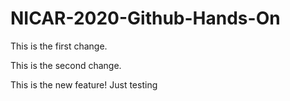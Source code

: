 # NICAR-2020-Github-Hands-On
 
This is the first change.

This is the second change.

This is the new feature!
Just testing
